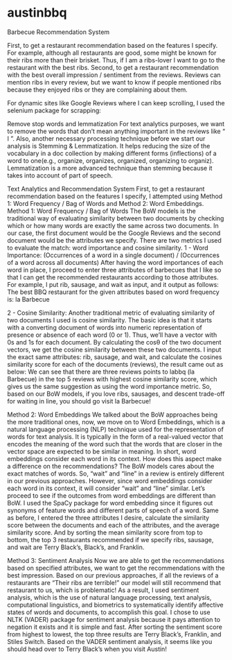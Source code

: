 # austinbbq
Barbecue Recommendation System

First, to get a restaurant recommendation based on the features I specify. For example, although all restaurants are good, some might be known for their ribs more than their brisket. Thus, if I am a ribs-lover I want to go to the restaurant with the best ribs.
Second, to get a restaurant recommendation with the best overall impression / sentiment from the reviews. Reviews can mention ribs in every review, but we want to know if people mentioned ribs because they enjoyed ribs or they are complaining about them.

For dynamic sites like Google Reviews where I can keep scrolling, I used the selenium package for scrapping:

Remove stop words and lemmatization
For text analytics purposes, we want to remove the words that don’t mean anything important in the reviews like “ I ”.
Also, another necessary processing technique before we start our analysis is Stemming & Lemmatization. It helps reducing the size of the vocabulary in a doc collection by making different forms (inflections) of a word to one(e.g., organize, organizes, organized, organizing to organiz). Lemmatization is a more advanced technique than stemming because it takes into account of part of speech.

Text Analytics and Recommendation System
First, to get a restaurant recommendation based on the features I specify, I attempted using Method 1: Word Frequency / Bag of Words and Method 2: Word Embeddings.
Method 1: Word Frequency / Bag of Words
The BoW models is the traditional way of evaluating similarity between two documents by checking which or how many words are exactly the same across two documents. In our case, the first document would be the Google Reviews and the second document would be the attributes we specify. There are two metrics I used to evaluate the match: word importance and cosine similarity.
1 - Word Importance: (Occurrences of a word in a single document) / (Occurrences of a word across all documents)
After having the word importances of each word in place, I proceed to enter three attributes of barbecues that I like so that I can get the recommended restaurants according to those attributes.
For example, I put rib, sausage, and wait as input, and it output as follows: The best BBQ restaurant for the given attributes based on word frequency is: la Barbecue

2 - Cosine Similarity:
Another traditional metric of evaluating similarity of two documents I used is cosine similarity. The basic idea is that it starts with a converting document of words into numeric representation of presence or absence of each word (0 or 1). Thus, we’ll have a vector with 0s and 1s for each document. By calculating the cosθ of the two document vectors, we get the cosine similarity between these two documents.
I input the exact same attributes: rib, sausage, and wait, and calculate the cosines similarity score for each of the documents (reviews), the result came out as below:
We can see that there are three reviews points to labbq (la Barbecue) in the top 5 reviews with highest cosine similarity score, which gives us the same suggestion as using the word importance metric.
So, based on our BoW models, if you love ribs, sausages, and descent trade-off for waiting in line, you should go visit la Barbecue!

Method 2: Word Embeddings
We talked about the BoW approaches being the more traditional ones, now, we move on to Word Embeddings, which is a natural language processing (NLP) technique used for the representation of words for text analysis. It is typically in the form of a real-valued vector that encodes the meaning of the word such that the words that are closer in the vector space are expected to be similar in meaning. In short, word embeddings consider each word in its context.
How does this aspect make a difference on the recommendations? The BoW models cares about the exact matches of words. So, “wait” and “line” in a review is entirely different in our previous approaches. However, since word embeddings consider each word in its context, it will consider “wait” and “line” similar. Let’s proceed to see if the outcomes from word embeddings are different than BoW.
I used the SpaCy package for word embedding since it figures out synonyms of feature words and different parts of speech of a word.
Same as before, I entered the three attributes I desire, calculate the similarity score between the documents and each of the attributes, and the average similarity score.
And by sorting the mean similarity score from top to bottom, the top 3 restaurants recommended if we specify ribs, sausage, and wait are Terry Black’s, Black’s, and Franklin.

Method 3: Sentiment Analysis
Now we are able to get the recommendations based on specified attributes, we want to get the recommendations with the best impression. Based on our previous approaches, if all the reviews of a restaurants are “Their ribs are terrible!” our model will still recommend that restaurant to us, which is problematic!
As a result, I used sentiment analysis, which is the use of natural language processing, text analysis, computational linguistics, and biometrics to systematically identify affective states of words and documents, to accomplish this goal.
I chose to use NLTK (VADER) package for sentiment analysis because it pays attention to negation it exists and it is simple and fast. 
After sorting the sentiment score from highest to lowest, the top three results are Terry Black’s, Franklin, and Stiles Switch.
Based on the VADER sentiment analysis, it seems like you should head over to Terry Black’s when you visit Austin!

